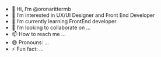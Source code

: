 - 👋 Hi, I’m @oronarittermb
- 👀 I’m interested in UX/UI Designer and Front End Developer
- 🌱 I’m currently learning FrontEnd developer
- 💞️ I’m looking to collaborate on ...
- 📫 How to reach me ...
- 😄 Pronouns: ...
- ⚡ Fun fact: ...

<!---
oronarittermb/oronarittermb is a ✨ special ✨ repository because its `README.md` (this file) appears on your GitHub profile.
You can click the Preview link to take a look at your changes.
--->
